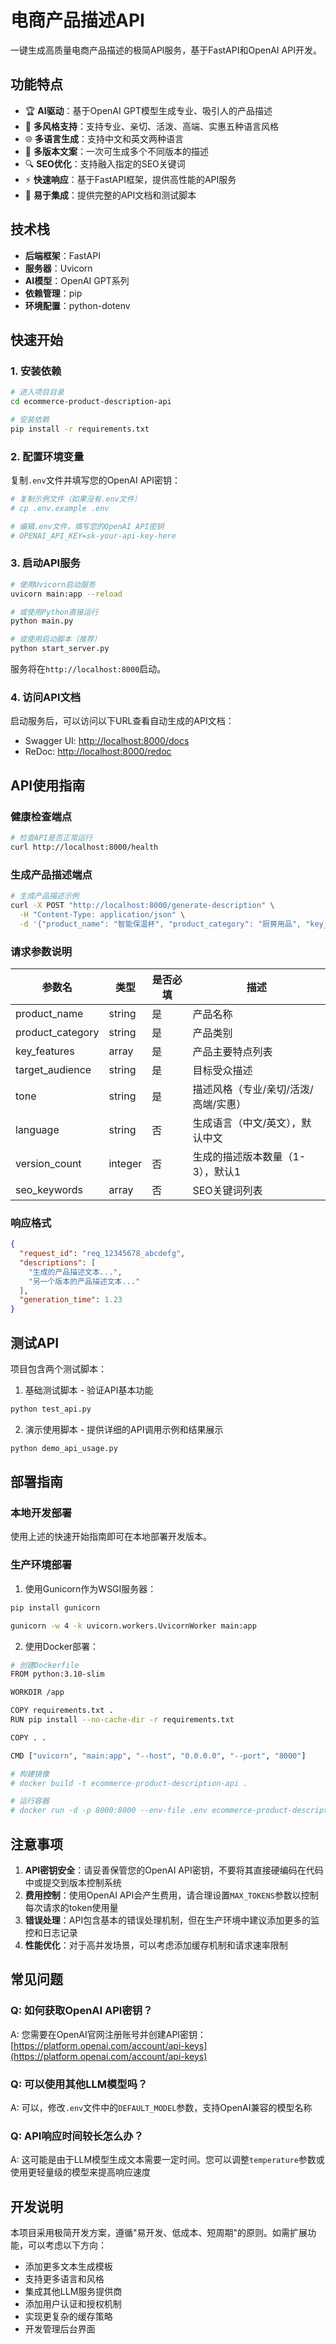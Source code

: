 # 电商产品描述API

一键生成高质量电商产品描述的极简API服务，基于FastAPI和OpenAI API开发。

## 功能特点

- 🏆 **AI驱动**：基于OpenAI GPT模型生成专业、吸引人的产品描述
- 🎨 **多风格支持**：支持专业、亲切、活泼、高端、实惠五种语言风格
- 🌐 **多语言生成**：支持中文和英文两种语言
- 📝 **多版本文案**：一次可生成多个不同版本的描述
- 🔍 **SEO优化**：支持融入指定的SEO关键词
- ⚡ **快速响应**：基于FastAPI框架，提供高性能的API服务
- 📱 **易于集成**：提供完整的API文档和测试脚本

## 技术栈

- **后端框架**：FastAPI
- **服务器**：Uvicorn
- **AI模型**：OpenAI GPT系列
- **依赖管理**：pip
- **环境配置**：python-dotenv

## 快速开始

### 1. 安装依赖

```bash
# 进入项目目录
cd ecommerce-product-description-api

# 安装依赖
pip install -r requirements.txt
```

### 2. 配置环境变量

复制`.env`文件并填写您的OpenAI API密钥：

```bash
# 复制示例文件（如果没有.env文件）
# cp .env.example .env

# 编辑.env文件，填写您的OpenAI API密钥
# OPENAI_API_KEY=sk-your-api-key-here
```

### 3. 启动API服务

```bash
# 使用Uvicorn启动服务
uvicorn main:app --reload

# 或使用Python直接运行
python main.py

# 或使用启动脚本（推荐）
python start_server.py
```

服务将在`http://localhost:8000`启动。

### 4. 访问API文档

启动服务后，可以访问以下URL查看自动生成的API文档：
- Swagger UI: [http://localhost:8000/docs](http://localhost:8000/docs)
- ReDoc: [http://localhost:8000/redoc](http://localhost:8000/redoc)

## API使用指南

### 健康检查端点

```bash
# 检查API是否正常运行
curl http://localhost:8000/health
```

### 生成产品描述端点

```bash
# 生成产品描述示例
curl -X POST "http://localhost:8000/generate-description" \
  -H "Content-Type: application/json" \
  -d '{"product_name": "智能保温杯", "product_category": "厨房用品", "key_features": ["24小时保温", "智能温度显示", "304不锈钢材质"], "target_audience": "上班族", "tone": "亲切", "language": "中文", "version_count": 2}'
```

### 请求参数说明

| 参数名 | 类型 | 是否必填 | 描述 |
|-------|------|---------|------|
| product_name | string | 是 | 产品名称 |
| product_category | string | 是 | 产品类别 |
| key_features | array | 是 | 产品主要特点列表 |
| target_audience | string | 是 | 目标受众描述 |
| tone | string | 是 | 描述风格（专业/亲切/活泼/高端/实惠） |
| language | string | 否 | 生成语言（中文/英文），默认中文 |
| version_count | integer | 否 | 生成的描述版本数量（1-3），默认1 |
| seo_keywords | array | 否 | SEO关键词列表 |

### 响应格式

```json
{
  "request_id": "req_12345678_abcdefg",
  "descriptions": [
    "生成的产品描述文本...",
    "另一个版本的产品描述文本..."
  ],
  "generation_time": 1.23
}
```

## 测试API

项目包含两个测试脚本：

1. 基础测试脚本 - 验证API基本功能
```bash
python test_api.py
```

2. 演示使用脚本 - 提供详细的API调用示例和结果展示
```bash
python demo_api_usage.py
```

## 部署指南

### 本地开发部署

使用上述的快速开始指南即可在本地部署开发版本。

### 生产环境部署

1. 使用Gunicorn作为WSGI服务器：

```bash
pip install gunicorn

gunicorn -w 4 -k uvicorn.workers.UvicornWorker main:app
```

2. 使用Docker部署：

```bash
# 创建Dockerfile
FROM python:3.10-slim

WORKDIR /app

COPY requirements.txt .
RUN pip install --no-cache-dir -r requirements.txt

COPY . .

CMD ["uvicorn", "main:app", "--host", "0.0.0.0", "--port", "8000"]

# 构建镜像
# docker build -t ecommerce-product-description-api .

# 运行容器
# docker run -d -p 8000:8000 --env-file .env ecommerce-product-description-api
```

## 注意事项

1. **API密钥安全**：请妥善保管您的OpenAI API密钥，不要将其直接硬编码在代码中或提交到版本控制系统
2. **费用控制**：使用OpenAI API会产生费用，请合理设置`MAX_TOKENS`参数以控制每次请求的token使用量
3. **错误处理**：API包含基本的错误处理机制，但在生产环境中建议添加更多的监控和日志记录
4. **性能优化**：对于高并发场景，可以考虑添加缓存机制和请求速率限制

## 常见问题

### Q: 如何获取OpenAI API密钥？
A: 您需要在OpenAI官网注册账号并创建API密钥：[https://platform.openai.com/account/api-keys](https://platform.openai.com/account/api-keys)

### Q: 可以使用其他LLM模型吗？
A: 可以，修改`.env`文件中的`DEFAULT_MODEL`参数，支持OpenAI兼容的模型名称

### Q: API响应时间较长怎么办？
A: 这可能是由于LLM模型生成文本需要一定时间。您可以调整`temperature`参数或使用更轻量级的模型来提高响应速度

## 开发说明

本项目采用极简开发方案，遵循"易开发、低成本、短周期"的原则。如需扩展功能，可以考虑以下方向：

- 添加更多文本生成模板
- 支持更多语言和风格
- 集成其他LLM服务提供商
- 添加用户认证和授权机制
- 实现更复杂的缓存策略
- 开发管理后台界面